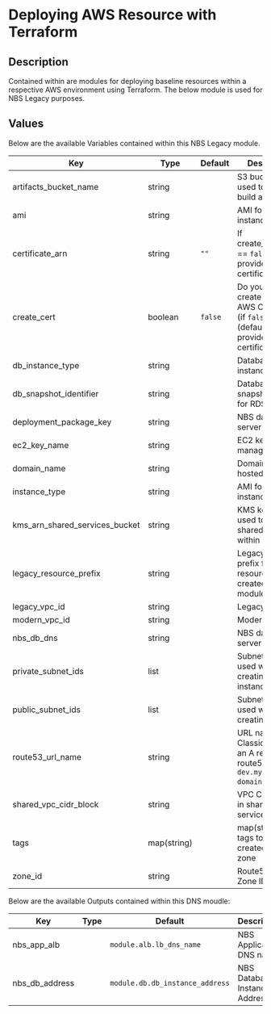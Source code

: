 # Deploying AWS Resource with Terraform

## Description

Contained within are modules for deploying baseline resources within a respective AWS environment using Terraform. The below module is used for NBS Legacy purposes.

## Values

Below are the available Variables contained within this NBS Legacy module.

| Key | Type | Default | Description |
| -------------- | -------------- | -------------- | -------------- |
| artifacts_bucket_name | string |  | S3 bucket name used to store build artifacts |
| ami | string |  | AMI for EC2 instance |
| certificate_arn | string | `""` | If create_creat_cert == `false`, provide a certificate_arn |
| create_cert | boolean | `false` | Do you want to create a public AWS Certificate (if `false` (default), must provide certificate ARN) |
| db_instance_type | string |  | Database instance type |
| db_snapshot_identifier | string |  | Database snapshot to use for RDS instance |
| deployment_package_key | string |  | NBS database server dns |
| ec2_key_name | string |  | EC2 key pair to manage instance |
| domain_name | string |  | Domain name for hosted zone |
| instance_type | string |  | AMI for EC2 instance |
| kms_arn_shared_services_bucket | string |  | KMS key arn used to encrypt shared services within S3 bucket |
| legacy_resource_prefix | string |  | Legacy resource prefix for resources created by this module |
| legacy_vpc_id | string |  | Legacy VPC ID |
| modern_vpc_id | string |  | Modern VPC ID |
| nbs_db_dns | string |  | NBS database server dns |
| private_subnet_ids | list |  | Subnet ID to be used when creating EC2 instance |
| public_subnet_ids | list |  | Subnet ID to be used when creating ALB |
| route53_url_name | string |  | URL name for Classic App as an A record in route53 (ex. `app-dev.my-domain.com`) |
| shared_vpc_cidr_block | string |  | VPC CIDR block in shared services account |
| tags | map(string) |  | map(string) of tags to add to created hosted zone |
| zone_id | string |  | Route53 Hosted Zone ID |

Below are the available Outputs contained within this DNS moudle:

| Key | Type | Default | Description |
| -------------- | -------------- | -------------- | -------------- |
| nbs_app_alb |  | `module.alb.lb_dns_name` | NBS Application DNS name |
| nbs_db_address |  | `module.db.db_instance_address` | NBS Database Instance Address |
